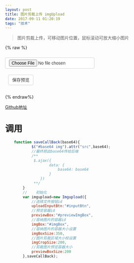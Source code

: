 ```yaml
---
layout: post
title: 图片剪裁上传 imgUpload
date: 2017-09-11 01:20:19
tags: "技术"
---
```

> 图片剪裁上传，可移动图片位置，鼠标滚动可放大缩小图片

{% raw %}
<script src="http://apps.bdimg.com/libs/jquery/2.1.4/jquery.min.js"></script>
<style>
    #imgBox {
      position: relative;
      cursor: move;
      -moz-user-select: none;
      -o-user-select: none;
      -khtml-user-select: none;
      -webkit-user-select: none;
      -ms-user-select: none;
      user-select: none;
    }
    #imgBox canvas{
            position: absolute;
            top: 50%;
            left: 50%;
            transform:translate(-50%,-50%);
    }
    .myBtn{
            display: inline-block;
            padding: 6px 12px;
            margin-bottom: 0;
            font-size: 14px;
            font-weight: 400;
            line-height: 1.42857143;
            text-align: center;
            white-space: nowrap;
            vertical-align: middle;
            -ms-touch-action: manipulation;
            touch-action: manipulation;
            cursor: pointer;
            -webkit-user-select: none;
            -moz-user-select: none;
            -ms-user-select: none;
            user-select: none;
            background-image: none;
            border: 1px solid transparent;
            border-radius: 4px;
            color: #333;
            background-color: #fff;
            border-color: #ccc;
    }
    .myBtn:hover{
        color: #333;
        background-color: #d4d4d4;
        border-color: #8c8c8c;
    }
</style>
<input id="inputBtn" type="file" class="myBtn" style="margin:10px 0; ">
<div class="wrap clearfix">
    <div class="left" style="margin-right: 10px;margin-bottom: 10px;float:left;">
        <div id="imgBox">
        </div>
    </div>
    <div class="right" id="previewImgBox" style="width: 50%;float:left;">
    </div>
</div>
<button id="save" class="myBtn" style="margin: 10px 0;">保存预览</button>
<div id="base64" style="margin-bottom:20px;">
    <img src="" alt="">
</div>
<script src="http://onix7zh9h.bkt.clouddn.com/js/imgupload.js"></script>
<script>
    function saveCallBack(base64){
            $("#base64 img").attr("src",base64);
    }
    var imgupload=new Imgupload({
        uploadInputBtn:"#inputBtn",
        previewBox:"#previewImgBox",
        imgBox:"#imgBox",
        //容纳图片的容器大小设置
        imgBoxSize:350,
        //图片剪裁区域大小校设置
        imgCropSize:200,
        //剪裁图片预览容器大小
        previewBoxSize:200
    },saveCallBack);
</script>
{% endraw%}

[Github地址](https://github.com/adoer/imgUpload)
<!--more-->

# 调用
```javascript
    function saveCallBack(base64){
            $("#base64 img").attr("src",base64);
            //最终把此base64传给后端
            /**
             $.ajax({
    				data: {
    					base64: base64
    				}
    			})
             **/
        }
        //    初始化
        var imgupload=new Imgupload({
            //选择文件按钮id
            uploadInputBtn:"#inputBtn",
            //预览容器id
            previewBox:"#previewImgBox",
            //容纳图片的容器id
            imgBox:"#imgBox",
            //容纳图片的容器大小设置
            imgBoxSize:350,
            //图片剪裁区域大小校设置
            imgCropSize:200,
            //剪裁图片预览容器大小
            previewBoxSize:200
        },saveCallBack);
```